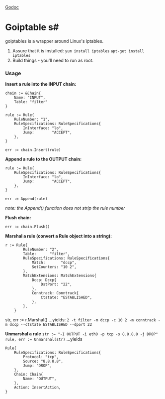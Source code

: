 [Godoc](https://godoc.org/github.com/stinkyfingers/goiptables)

# Goiptable s#
goiptables is a wrapper around Linux's iptables. 
1) Assure that it is installed:
`yum install iptables`
`apt-get install iptables`
2) Build things - you'll need to run as root.

### Usage ###
**Insert a rule into the INPUT chain:**

```
chain := &Chain{
	Name: "INPUT",
	Table: "filter"
}
```
```
rule := Rule{
	RuleNumber: "1",
	RuleSpecifications: RuleSpecifications{
		InInterface: "lo",
		Jump:        "ACCEPT",
	},
}
```
```
err := chain.Insert(rule)
```

**Append a rule to the OUTPUT chain:**

```
rule := Rule{
	RuleSpecifications: RuleSpecifications{
		InInterface: "lo",
		Jump:        "ACCEPT",
	},
}
```
```
err := Append(rule)
```

*note: the Append() function does not strip the rule number*

**Flush chain:**

```
err := chain.Flush()
```

**Marshal a rule (convert a Rule object into a string):**
```
r := Rule{
		RuleNumber: "2",
		Table:      "filter",
		RuleSpecifications: RuleSpecifications{
			Match:       "dccp",
			SetCounters: "10 2",
		},
		MatchExtensions: MatchExtensions{
			Dccp: Dccp{
				DstPort: "22",
			},
			Conntrack: Conntrack{
				Ctstate: "ESTABLISHED",
			},
		},
	}
```
str, err := r.Marshal()
...yields: `2 -t filter -m dccp -c 10 2 -m conntrack -m dccp --ctstate ESTABLISHED --dport 22`

**Unmarshal a rule**
`str := "-I OUTPUT -i eth0 -p tcp -s 8.8.8.8 -j DROP"`
`rule, err := Unmarshal(str)`
...yields

```
Rule{
	RuleSpecifications: RuleSpecifications{
		Protocol: "tcp", 
		Source: "8.8.8.8", 
		Jump: "DROP",
	}, 
	Chain: Chain{
		Name: "OUTPUT",
	}, 
	Action: InsertAction,
}
```